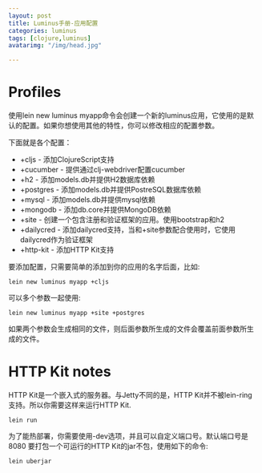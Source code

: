 ```yaml
---
layout: post
title: Luminus手册-应用配置
categories: luminus
tags: [clojure,luminus]
avatarimg: "/img/head.jpg"

---
```

Profiles
========

使用lein new luminus myapp命令会创建一个新的luminus应用，它使用的是默认的配置。如果你想使用其他的特性，你可以修改相应的配置参数。

下面就是各个配置：

-   +cljs - 添加ClojureScript支持
-   +cucumber - 提供通过clj-webdriver配置cucumber
-   +h2 - 添加models.db并提供H2数据库依赖
-   +postgres - 添加models.db并提供PostreSQL数据库依赖
-   +mysql - 添加models.db并提供mysql依赖
-   +mongodb - 添加db.core并提供MongoDB依赖
-   +site - 创建一个包含注册和验证框架的应用。使用bootstrap和h2
-   +dailycred -
    添加dailycred支持，当和+site参数配合使用时，它使用dailycred作为验证框架
-   +http-kit - 添加HTTP Kit支持

要添加配置，只需要简单的添加到你的应用的名字后面，比如:

``` {.bash}
lein new luminus myapp +cljs
```

可以多个参数一起使用:

``` {.bash}
lein new luminus myapp +site +postgres
```

如果两个参数会生成相同的文件，则后面参数所生成的文件会覆盖前面参数所生
成的文件。

<!-- more -->

HTTP Kit notes
==============

HTTP Kit是一个嵌入式的服务器。与Jetty不同的是，HTTP Kit并不被lein-ring
支持。所以你需要这样来运行HTTP Kit.

``` {.bash}
lein run
```

为了能热部署，你需要使用-dev选项，并且可以自定义端口号。默认端口号是8080
要打包一个可运行的HTTP Kit的jar不包，使用如下的命令:

``` {.bash}
lein uberjar
```
